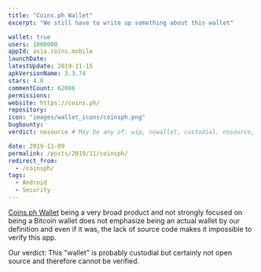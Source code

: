 ```yaml
---
title: "Coins.ph Wallet"
excerpt: "We still have to write up something about this wallet"

wallet: true
users: 1000000
appId: asia.coins.mobile
launchDate:
latestUpdate: 2019-11-15
apkVersionName: 3.3.74
stars: 4.0
commentCount: 62086
permissions:
website: https://coins.ph/
repository:
icon: "images/wallet_icons/coinsph.png"
bugbounty:
verdict: nosource # May be any of: wip, nowallet, custodial, nosource, nonverifiable, verifiable, bounty, cert1, cert2, cert3

date: 2019-11-09
permalink: /posts/2019/11/coinsph/
redirect_from:
  - /coinsph/
tags:
  - Android
  - Security
---
```


[Coins.ph Wallet](https://play.google.com/store/apps/details?id=asia.coins.mobile)
being a very broad product and not strongly focused on being a Bitcoin wallet
does not emphasize being an actual wallet by our definition and even if it was,
the lack of source code makes it impossible to verify this app.


Our verdict: This "wallet" is probably custodial but certainly not open source
and therefore cannot be verified.
